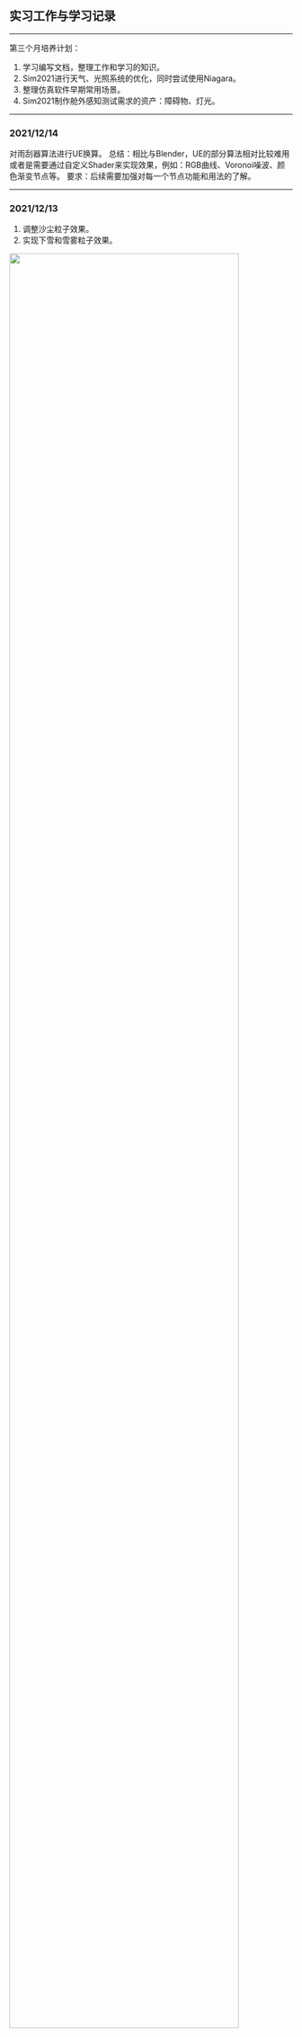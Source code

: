 ## 实习工作与学习记录
***
第三个月培养计划：
1. 学习编写文档，整理工作和学习的知识。
2. Sim2021进行天气、光照系统的优化，同时尝试使用Niagara。
3. 整理仿真软件早期常用场景。
4. Sim2021制作舱外感知测试需求的资产：障碍物、灯光。
***
### 2021/12/14
对雨刮器算法进行UE换算。
总结：相比与Blender，UE的部分算法相对比较难用或者是需要通过自定义Shader来实现效果，例如：RGB曲线、Voronoi噪波、颜色渐变节点等。
要求：后续需要加强对每一个节点功能和用法的了解。
***
### 2021/12/13
1. 调整沙尘粒子效果。
2. 实现下雪和雪雾粒子效果。
<image src=./image/WindSand.gif width=90%>
<image src=./image/SnowFog01.gif width=90%>
<image src=./image/SnowFog02.gif width=90%>
在制作了两个效果后，觉得Niagara粒子能迅速上手，做出一些简单又实用的效果，但如果需要做一些比较绚丽/复杂的效果（例如烟雾等），则需要Houdini写脚本进行模拟运算并渲染序列图，或者是通过Substance Designer、PS来制作特定贴图，某些比较依赖代码逻辑的特效，则制作蓝图或者自定义一些功能来实现。
***

### 2021/12/11
初步实现沙尘粒子效果。
***
### 2021/12/10
1. 研究雨刮器效果算法的转换。
2. 研究雾气、沙尘效果。
***
### 2021/12/09
1. 在Blender中模拟新的雨水效果与雨刮器效果，着手将其节点算法转换为UE4节点。
2. 研究Niagara粒子，尝试制作沙尘效果。
***
### 2021/12/08
1. 学习3D材质数学原理与SD知识。
2. 研究雨刷效果的遮罩序列。
***
### 2021/12/07
1.修改G1L仿真场景。
2.学习SD补充材质知识，研究车档玻璃材质效果。
***
### 2021/12/06
修改G1L道路模型与贴图。
***
### 2021/12/03
制作舱外感知资源。
***
### 2021/12/02
1. 重新部署UE4引擎。
2. 学习C++编程。
3. 写月报
***
### 2021/12/01
验证其余资产可用性。
***
### 2021/11/30
新增动物模型。
<image src=./image/Animals.png width=95%>
***

### 2021/11/29
重置自车远光灯、雾灯、示廓灯、转向灯、倒车灯等面片光效果。
### 2021/11/27
扩充资产库。
***
### 2021/11/26
1. 扩充资产库。
2. 使用Niagara制作雨雪粒子。
***
### 2021/11/25
1. 扩充资产库。
2. 整理GIS路网数据处理方法。
***
### 2021/11/24
扩充资产库。
***
### 2021/11/23
扩充资产库。
***
### 2021/11/22
完成效果图的制作。
***
### 2021/11/19
1. 研究UE4模型骨骼。
2. 协助设计组制作效果图。
***
### 2021/11/18
1. 协助设计组制作效果图。
2. 新增自卸车、面包车资产。
3. 学习3D数学材质原理。
***
### 2021/11/17
1. 新增摩托车、自行车Npc。
2. 新增油罐车、跑车资产。
***
### 2021/11/16
1. 修改G1L仿真场景。
2. 学习LED材质效果，新增LED可变限速牌。
***
### 2021/11/15
新增3Lane的分流路口模型、贴图资产。
***
### 2021/11/13
1. 新增限宽牌、限重牌资产。
2. 搭建G1L仿真场景。
<image src=./image/G1L02.png width=95%>
***

### 2021/11/12
制作G1L仿真资产。
<image src=./image/G1L01.png width=95%>
***

### 2021/11/11
1. 规范资源路径。
2. 新增消防车、救护车、警车、三轮车等模型以及车灯。
3. 修改车牌仿真效果。
***
### 2021/11/10
1. 使用文本渲染组件新增Npc仿真车牌。
<image src=./image/Plate01.png width=50%>
<image src=./image/Plate02.png width=50%>
2. 修复UE4文件夹移动的重定向器问题。
***

### 2021/11/09
1. 规范资产路径命名。
2. 制作车牌的底色、文本材质。
***
### 2021/11/08
制作其他种类车辆模型。
***
### 2021/11/06
1. 填写Sim2021资产路径。
2. 新增舱外感知测试资产，制作成带灯光的Npc。
***
### 2021/11/05
1. 规范、填写Sim2021资产路径。
2. 修改专利交底书。
***
### 2021/11/04
1. 填写Sim2021资产路径。
2. 制作舱外感知测试资产。
***
### 2021/11/03
1. 新增卡车、公交车带灯光的Npc。
2. 补充舱外感知资产库。
***
###  2021/11/02
制作并测试Npc车灯效果。
<image src=./image/VehicleLight01.png width=60%>
<image src=./image/VehicleLight02.png width=60%>
***

### 2021/10/30
修改合众项目视频仿真场景。
***
### 2021/10/29
1. 重新制作隧道模型。
2. 修改合众项目视频仿真场景。
***
### 2021/10/28
编写专利交底书
***
### 2021/10/27
编写专利交底书
***
### 2021/10/26
1. 编写专利交底书
2. 协助车道组制作演示效果图
<figure>
    <image src=./image/1026001.png width=50% ><image src=./image/1026002.png width=50% ><image src=./image/1026003.png width=50%><image src=./image/1026004.png width=50% >
</figure>

***
### 2021/10/25
编写专利交底书
***
### 2021/10/22
编写专利交底书
***
### 2021/10/21
完成屏幕雨滴效果。后续需添加风力对雨滴的影响、路面雨滴涟漪。
<image src=./image/NormalRoad09.png width=95%>
<image src=./image/NormalRoad10.png width=95%>
***

### 2021/10/20
1. 制作屏幕结冰效果。
2. 研究屏幕雨滴效果。
<image src=./image/NormalRoad07.png width=95%>
<image src=./image/NormalRoad08.png width=95%>
***

### 2021/10/19
学习天气与光照知识，尝试优化sim2021天气。
***
### 2021/10/18
修改车灯交互逻辑BUG。
<figure>
    <image src=./image/Vehicle001.gif width=25% ><image src=./image/Vehicle002.gif width=25% ><image src=./image/Vehicle003.gif width=25% ><image src=./image/Vehicle004.gif width=25% >
</figure>

***
### 2021/10/15
编写转向灯、倒车灯的交互逻辑。
***
### 2021/10/14
编写刹车灯交互逻辑。
***
### 2021/10/13
1. 制作车前灯、刹车灯效果。
2. 尝试制作了卡通材质，效果尚可，高光部分似乎不太准确。
3. 尝试用材质制作点光源与聚光灯效果，但在场景中将该材质赋予模型后，却无相应的效果产生，不知为何。
***
### 2021/10/12
进行车灯效果的制作。
***
### 2021/10/11
测试重置场景的道路，修改瑕疵。
***
### 2021/10/09
1. 完成重置道路场景的工作。
2. 学习UnityShader、UE4材质数学原理知识，整理相关笔记。
***
### 2021/10/08
修改分、汇流模型贴图，制作Straight_HasRiver、Straight_NoRiver。
***
### 2021/09/30
修改、测试分、汇流模型，绘制合适的贴图。
***
### 2021/09/29
制作分流、汇流路口模型。
***
### 2021/09/28
1. 新增5变4车道路段模型。
2. 新增Straight_5与Straight_9道路。
***
### 2021/09/27
1. 新增2条Curve道路。
2. 开始重置分流、汇流路口模型。
***
### 2021/09/26
新增1条Curve道路与3条Slope道路。
***
### 2021/09/24
新增2条Curve道路，开始重置坡道道路。
***
### 2021/09/23
修改Curve道路，新增8条Curve道路。
<image src=./image/NormalRoad05.png width=95%>
***

### 2021/09/22
完成Curve的8条道路重置。
***
### 2021/09/18
1. 新增道路贴花-公交专用，公交专用道路标线、单独路沿模型。
2. 修改四车道路口，新增四车道路口-部分延申且无路沿。
<image src=./image/NormalRoad04.png width=95%>
***

### 2021/09/17
1. 完成Straight_Decal的制作。
2. 新增四车道路口-带路沿。
***

### 2021/09/16
开始Straight_Rain、Straight_Freespace的制作。
<image src=./image/NormalRoad03.png width=95%>
***

### 2021/09/15
1. 制作Straight_Snow、Straight_Rain。
2. 修改雪地材质，完成Straight_Snow的制作。
<image src=./image/NormalRoad02.png width=95%>
***

### 2021/09/14
完成3km的BP_Straight的制作。
<image src=./image/NormalRoad01.png width=95%>
***

### 2021/09/13
新增路牌模型、贴图。
***
### 2021/09/10
1. 完成BP_Straight。
2. 开始布置Straight_Snow、Straight_Rain、Straight_Freespace
***
### 2021/09/09
布置BP_Straight。
***
### 2021/09/08
制作路牌贴图与模型。
***
### 2021/09/07
1. 添加路牌模型。<br>
2. 学习实时天气的制作方法。<br>
3. 开始重置仿真场景道路。
***
### 2021/09/06
1. 添加杂物模型。<br>
2. 修改RoadSpline。
***
### 2021/09/03
布置Spline道路两侧的景观。
***
### 2021/09/02
添加直道与外侧环道。
***
### 2021/09/01
在深南场景中添加路牌、公交车站、垃圾桶等元素。
***
### 2021/08/31
完成深南城市道路场景的修改。
***
### 2021/08/30
学习材质知识，解决场景材质不协调问题。
***
### 2021/08/27
添加植物种类，修改模型与地形。
***
### 2021/08/26
刷地形、材质，修改地面标识。
<image src=./image/L2-Minieye11.png width=95%>
***

### 2021/08/25
1. 布置植被、路灯等场景元素。<br>
2. 换电脑，重新配置环境。
***
### 2021/08/24
制作带监测点的路面标识。
***
### 2021/08/23
修改深南城市场景。
***
### 2021/08/20
在Twinmotion中布置场景，丰富细节。
<image src=./image/L2-Minieye10.png width=95%>
***

### 2021/08/19
重新修改道路模型。
***
### 2021/08/18
解决地形贴图重复问题，丰富城市场景细节。
***
### 2021/08/17
制作贴花与蓝图，修改贴花尺寸·参数。
***
### 2021/08/16
设置车辆行走的Spline，并布置周围场景。
***
### 2021/08/13
制作添加新的路标贴图，制作新路牌。
***
### 2021/08/12
测试深南城市场景行车效果，解决出现的碰撞、贴图问题。
***
### 2021/08/11
1.学习Niagara制作下雪特效。
2.将深南城市道路场景导入Sim2021。
***
### 2021/08/10
学习Niagara特效，制作简单雨水效果。
<image src=./image/Niagara01.gif width=95%>
***

### 2021/08/09
规范深南城市场景的资产，对资产进行查漏补缺。
***
### 2021/08/06
1. 整理深南城市场景资源。
2. 寻找解决面片置换偏移出错的方法。
***
### 2021/08/05
1. 研究静态积雪、动态积雪、交互积雪效果。
2. 学习SUbstanceDesigner。
***
### 2021/08/04
学习SubstanceDesigner，记录知识点。
***
### 2021/08/03
1. 学习SubstanceDesigner教程，制作地砖案例材质，并在导入UE4制作材质。
<image src=./image/Material06.png width=95%>
<image src=./image/Material07.png width=95%>
2. 总结SD知识点，思考该如何将PBR材质应用于深南城市场景。
***

### 2021/08/02
1. 学习SubstanceDesigner与Painter的基础教程。
2. 通过官方文档、技术博客等方式，了解UE4里天气系统与光照系统的基本原理。
***
### 2021/07/30
完成深南附近城市场景的搭建。
<image src=./image/L2-Minieye07.png width=95%>
<image src=./image/L2-Minieye08.png width=95%>
<image src=./image/L2-Minieye09.png width=95%>
***

### 2021/07/29
对路网模型、贴图与场景地形进行改动。
***
### 2021/07/28
1. 添加道路地面标识。
2. 添加路牌与桥体部分。
3. 添加城市物品等。
### 2021/07/27
在UE4中，调整地形与道路的契合度，将不合理的道路回炉重造。
***
### 2021/07/26
1. 将Twinmotion与UE4通过插件与接口衔接，使模型能够成功导入。
2. 测试和检查模型、材质的完整度。
<image src=./image/L2-Minieye06.png width=95%>
***

### 2021/07/23
在Twinmotion中完善场景细节。
***
### 2021/07/22
1. 将CityEngine里的场景模型修改、整合导出。
2. 研究CityEngine、Twinmotion和UE4互导的方法。
***
### 2021/07/21
将城市模型导入UE4中观察效果，在CityEngine中修改路网、模型与车道线贴图。
***
### 2021/07/20
修改CGA规则与模型效果。
***
### 2021/07/19
研究如何获取DEM高程图，制作具备相应高度的地形。
***
### 2021/07/16
1. 继续修改城市路网，尝试导出道路模型。
2. 研究Blender的SceneCity插件。
***
### 2021/07/15
在UE4中建立初步的城市场景。
<image src=./image/L2-Minieye04.png width=95%>
<image src=./image/L2-Minieye05.png width=95%>
***
### 2021/07/14
修改城市GIS路网分布，套用部分CGA规则，建立初步的城市规模效果。
<image src=./image/CityEngine01.png width=95%>
***

### 2021/07/13
协助设计组修改BSD动画。
***
### 2021/07/12
学习CityEngine的规则。
***
### 2021/07/09
1.处理城市GIS数据文件。
2.研究CityEngine的CGA规则。
***
### 2021/07/08
从百度地图、高德地图API、OpenStreet、天地图等开源地图获取GIS数据，并对比路网、建筑数据的准确度。
***
### 2021/07/07
研究GIS数据的爬取方法。
***
### 2021/07/06
1. 修改产品演示动画。
2. 修改深南道路场景路网。
***
### 2021/07/05
重新铺设深南附近道路场景的路网。
<image src=./image/L2-Minieye03.png width=95%>
***

### 2021/07/03
重新生成公司附近建筑3D简模，分析深南附近城市道路场景的路网分布，规划大体布局。
***
### 2021/07/01
总结了几种生成城市模型的方案：
1. **Blender+OSM插件/GIS插件**——通过获取谷歌、OpenStreetMap、天地图等地图经纬度及高度信息生成城市基础3D模型块，但限于简模，需要手动添加贴图与模型细节，且部分模型数据不够精确，使得生成时部分区域的建筑模型缺失。
2. **Blender+SceneCity插件(收费)**——采用节点的方式生成城市建筑、道路、植被等环境与景观，亦可生成地形，效果良好。它有自己的资产库，也可使用自己的模型资产。需要手动标记规划城市的路网与建筑布局，制作周期偏长。
<image src=./image/SceneCity05.png width=95%>
<image src=./image/SceneCity01.png width=95%>
<image src=./image/SceneCity02.png width=95%>
<image src=./image/SceneCity03.png width=95%>
<image src=./image/SceneCity04.png width=95%>

[上图源自SceneCity插件官网](http://www.cgchan.com/)
3. **Blender+BuildingTools插件**——基于不同形状面片，自定义生成建筑模型，可与SceneCity配合使用，搭建城市场景。
<image src=./image/BuildingTools.png width=95%>

[B站视频：Blender分分钟制作一座城市出来-Building Tools插件，如何快速制作建筑模型](https://www.bilibili.com/video/BV1DQ4y1d7BT/?spm_id_from=333.788.videocard.6)
4. **City Rig插件(收费)**——CityRig在C4D中可以快速生成一些具有中高细节城市环境和景观，包括街道、人行道、仓库、高楼、工厂和住宅等。创建过程简单，效果良好。
<image src=./image/CityRig01.png width=95%>
<image src=./image/CityRig02.png width=95%>
<image src=./image/CityRig03.png width=95%>CityRig01

[上图源自CityRig插件官网](https://www.rennerflorian.de/wp/project/c4dcityrig)
***
### 2021/06/30
1. 修改产品演示动画。<br>
2. 学习材质与地形知识。
***
### 2021/06/29
1. 寻找快速生成城市建筑模型的方法。
2. 修改产品演示动画。
***
### 2021/06/28
修改产品演示动画。
***
### 2021/06/25
1. 简单实现了深度偏移材质，可用于**假高亮描边**。缺点是在有直角边与复杂的模型上，描边不明显，且部分描边需**相交**时才显示，旋转角度会遮挡掉部分描边，只能固定角度。
<image src=./image/Material03.png width=95%>
<image src=./image/Material04.png width=95%>
<image src=./image/Material01.gif width=95%>
<image src=./image/Material05.png width=95%>
2. 协助设计组完成产品动画初稿。
***

### 2021/06/24
修改GIS模型，添加道路。
<image src=./image/L2-Minieye02.png width=95%>
***

### 2021/06/23
使用BlenderGIS导出公司附近建筑的简模。
缺点：路网交接处存在破面，部分建筑无法生成。
<image src=./image/L2-Minieye01.png width=95%>
***

### 2021/06/22
协助设计组修改设计图。
<image src=./image/Car05.png width=95%>
***

### 2021/06/21
学习高模雕刻。
***

### 2021/06/18
学习建模与材质知识。
***

### 2021/06/17
学习材质原理，制作高性能单片水材质。原理：利用"Singe Layer Water Material"节点，着色模型需改为单层水面。
不足之处：性能损耗高；须有一个底面贴图；UV边界显示较为明显。
<image src=./image/Water2.gif width=95%>
<image src=./image/Water2.png width=95%>
<image src=./image/Water3.png width=95%>
### 2021/06/16
学习材质原理，制作岩浆材质。
<image src=./image/Lava.png width=95%>
***

### 2021/06/15
修改闭环高速路段场景细节。
***
### 2021/06/11
1. 添加工地、水泥塔、房屋等模型，制作相应材质，丰富场景。
2. 写脚本进行场景测试，录制测试效果视频。
<image src=./image/Expressway11.png width=95%>
<image src=./image/Expressway12.png width=95%>
<image src=./image/Expressway13.png width=95%>
***


### 2021/06/10
1. 新增路面标识贴花。<br>
2. 调整道路不同路段的车道线分布。<br>
![](./image/Expressway09.png)
![](./image/Expressway10.png)
***
### 2021/06/09
1.制作广告牌、桥梁、新路牌、减速带的模型与材质。<br>
![](./image/Expressway08.png)
***
### 2021/06/08
1. 添加加油站、防撞桶模型。<br>
2. 重新布置道路，添加贴花与路牌元素。<br>
![](./image/Expressway07.png)
***
### 2021/06/07
布置场景四周植被。
***
### 2021/06/04
制作高压电塔，布置场景并调整细节。<br>
![](./image/Expressway03.png)
![](./image/Expressway04.png)
![](./image/Expressway05.png)
![](./image/Expressway06.png)
***
### 2021/06/03
完成闭环高速路段道路的初步搭建。<br>
![](./image/Expressway02.png)
### 2021/06/02
将京港澳高速路段重新修改成闭环状。<br>
![](./image/Expressway01.png)
### 2021/06/01
整理京港澳高速路段的环境素材。
***
### 2021/05/31
修改A1Q脚本。
***
### 2021/05/28
协助完成A1Q仿真视频所需的视频与脚本。
***
### 2021/05/27
对资产进行分类与重命名。<br>
![](./image/Carla03.png)
***
### 2021/05/26
提取和整理建筑物的蓝图、模型等资产。<br>
![](./image/Carla02.png)
***
### 2021/05/25
进一步提取整理Carla的车辆与人物模型资产。<br>
![](./image/Carla01.png)
***
### 2021/05/24
整理Carla的车辆美术资产。
***
### 2021/05/21
使用Blender制作一扇门的低模，记录下部分Blender的快捷键操作和修改器用途。<br>
![](./image/Blender01.png)
***
### 2021/05/20
修改路沿仿真场景道路。<br>
![](./image/Road15.png)
***
### 2021/05/19
完成路沿仿真场景的坡道与弯道。<br>
![](./image/Road14.png)
***
### 2021/05/18
1.继续搜集道具模型。<br>
2.完成路沿仿真场景中的直道。<br>
![](./image/Road13.png)
***
### 2021/05/17
1.用数学节点的方式实现特效材质，原理为计算并提取出AxA矩阵贴图中每行每列的**单个**图像，然后逐帧跳转，其优点是可以调节帧率速度。<br>
PS:由于贴图背景为黑色，所以要将材质混合模式改为Translucent(半透明)，该材质可用于车辆中或道路上的一些动态图像的实现（局限：需要用到AxA矩阵贴图，且限于平面上）。
![](./image/Explosion.png)
![](./image/Explosion.gif)<br>
2.实现一个简单的水流材质。
![](./image/Water.png)
![](./image/Water.gif)
***
### 2021/05/14
学习Python，尝试写脚本，并在UE4中运行。
***
### 2021/05/13
完成路面感知仿真场景Case10-18要求的道路。<br>
![](./image/Road12.png)
***
### 2021/05/12
完成坡道上道具元素的添加。<br>
![](./image/Props03.png)
***
### 2021/05/11
在直道与弯道上添加道具元素。<br>
![](./image/Props02.png)
***
### 2021/05/10
1. 添加三种道路的路沿元素。<br>
![](./image/Road09.png)
![](./image/Road10.png)
![](./image/Road11.png)<br>
路沿元素主要添加新样条线，为其主路赋透明材质，启用Spline Extra或者Mesh Extra完成路沿效果。如果启用Mesh Extra，在有样条线有弯曲时，模型会出现衔接问题，使得效果看起来像锯齿化；启用Spline Extra可以解决这一问题，但路面的透明材质会失效。具体效果如下图。<br>
![](./image/Road08.png)
2. 制作路面文字标识贴图。<br>
![](./image/Words.png)
***
### 2021/05/08
1. 制作路面感知仿真场景所需道路。<br>
2. 补充路面标识贴图。<br>
![](./image/Road07.png)
***
### 2021/05/07
制作场景元素材质，实现其在场景中的写实效果。<br>
![](./image/Props01.png)
***
### 2021/05/06
搜集和整理路面感知仿真场景所需道具元素。
***
### 2021/04/30
学习和摸索SpeedTree，实现树的效果。<br>
![](./image/TreeTest01.png)
***
### 2021/04/29
1. 修改贴图细节。<br>
2. 在场景中实现道路效果。<br>
3. 总结个人工作月报。<br>
![](./image/RoadMark08.png)
![](./image/RoadMark09.png)
***
### 2021/04/28
根据道路UV制作道路贴图。<br>
![](./image/RoadMark07.png)
***
### 2021/04/27
1. 修改分流道路模型。<br>
2. 制作收窄与扩宽道路模型。<br>
3. 制作道路的UV贴图。<br>
![](./image/RoadMark05.png)
![](./image/RoadMark06.png)
***
### 2021/04/26
1. 制作路面磨损效果。<br>
![](./image/RoadMark02.png)
![](./image/RoadMark03.png)
2. 制作分流道路模型。<br>
![](./image/RoadMark04.png)
***
### 2021/04/25
完成14个道路标识贴图的绘制。<br>
![](./image/RoadMark01.png)
***
### 2021/04/23
完成Carla官方文档**地图自定义工具**文档的要点记录，在**天气蓝图**这一小节中，调节了相应参数，但实现的效果不理想，出现了过度曝光问题，因而对这小节的总结记录不是很到位。
***
### 2021/04/22
完成Carla官方文档**材质定制**文档的要点记录，但在操作记录过程中，在**定制道路**这一小节出现了问题，没能顺利实现操作。
***
### 2021/04/21
熟悉Carla官方文档的**添加道具、材质定制**操作，记录文档要点。
***
### 2021/04/20
熟悉Carla官方文档的**添加车辆**操作，记录文档要点。
***
### 2021/04/19
成功编译Carla源码，熟悉官方文档的**地图提取**操作，记录文档要点。
***
### 2021/04/16
1. 丰富京港澳高速路段场景细节。<br>
![](./image/TollStation02.png)
2. 安装编译carla。<br>
3. 使用普通材质简单实现了个假边缘发光效果，**角**的位置有待优化。<br>
![](./image/Material02.png)
***
### 2021/04/15
1. 制作与修改路标贴图。<br>
2. 制作收费站道路的简单模型。<br>
![](./image/RoadSign01.png)
![](./image/RoadSign02.png)
![](./image/RoadSign03.png)
![](./image/RoadSign04.png)
***
### 2021/04/14
制作25条所需的测试道路。<br>
![](./image/L2Curve.png)
***
### 2021/04/13
1. 制作路牌材质，优化效果。<br>
![](.\image\SignMaterial.png)
2. 继续扩充道路标志牌模型库。
***
### 2021/04/12
1. 调整与优化收费站模型材质效果。<br>
![](.\image\TollStation.png)
2. 收集道路标志牌模型，整理成库。<br>
![](.\image\RoadSignModel01.png)
***
### 2021/04/09
完成京港澳高速路段场景的初版。<br>
![](.\image\Road06.png)
***
### 2021/04/08
布置京港澳高速路路段场景的环境。<br>
![](.\image\Road04.png)
![](.\image\Road05.png)
***
### 2021/04/07
搭建京港澳高速路段。<br>
![](.\image\Road01.png)
![](.\image\Road02.png)
![](.\image\Road03.png)
***
### 2021/04/06
搭建京港澳高速路段隧道效果。<br>
![](.\image\Mountain.png)
![](.\image\Tunnel.png)
***
### 2021/04/02
实现L3Test所需的模型材质效果。<br>
![](.\image\Cars.png)
发现问题：在3dmax中，分离车身与轮子时，如果有两辆或两辆以上的车，在进行层级图解再导入UE4中，车身与车轮会**可能**会出现分开现象，无法变为整体。<br>
![](.\image\Problem.png)<br>
Tips:
1.大部分搅拌车，理论容积为10方，参考江苏极东搅拌车，其外型尺寸为(长×宽×高)(cm)：1050×249.6×390。<br>
2.奔驰sprinter车身尺寸为(长×宽×高)(cm)591x199.3x272。<br>
3.宝马x7的车身尺寸为(长×宽×高)(cm)516.3x200x183.5。<br>
![单位cm](.\image\CarSize.png)
***
### 2021/04/01
1. 完善模型动画效果。<br>
2. 修改模型蓝图。<br>
3. 制作L3Test场景。<br>
![](.\image\L3Test.png)
***
### 2021/03/31
添加和调整人物模型的动画效果。
***
### 2021/03/30
1.完成所需模型的搜集。<br>
2.制作模型材质。<br>
![](.\image\Model.png)
***
### 2021/03/29
搜集模型并进行动作与骨骼重定向。
***
### 2021/03/26
1.为人物模型重新展UV贴图。<br>
![](.\image\PedUV.png)<br>
2.调整人物模型的布料材质。<br>
![牛仔裤材质](.\image\Material01.png)
***
### 2021/03/25
1.调整模型动作<br>
2.人物模型的材质制作<br>
遇到问题：在3dmax中，对模型使用镜像复制，法线容易出现翻转现象。
***
### 2021/03/24
1. 完成假人3D模型。<br>
2. 修改3D场景效果图。<br>
![](.\image\Car03.png)
![](.\image\Car04.png)
***
### 2021/03/23
1. 制作假人3D模型。<br>
2. 整理AirSime与Carla的场景测试元素文档。<br>
3. 学习Python。
***
### 2021/03/22
1. 完成停车3D效果图。![](.\image\Car02.png)<br>
2. 修改新闻所需3D场景效果图。![](.\image\Car01.png)<br>
3. 开始Python学习。
***
### 2021/03/19
1. 协助设计组完成3D场景效果图。<br>
2. 学习3D建模知识。
***
### 2021/03/18
1. 熟悉AirSim与Carla中的场景测试环境元素，进行分类记录。<br>
2. 在编译carla源码过程中，出现了以下问题：<br>
![](.\image\Error02.png)
解决方法：https://www.cnblogs.com/qq2806933146xiaobai/p/13359446.html<br>
接着会出现以下问题<br>
![](.\image\Error03.png)
***
### 2021/03/17
解决编码工具问题，编译UE4源码与carla源码。<br>
遇到问题:carla源码在构建到"编译PythonAPI客户端"这一步卡住了。<br>
![](.\image\CmakeError.png)
↑原因分析：没安装python，导致无法编译PythonAPI
***
### 2021/03/16
1. 下载UE4源码并编译。<br>
2. 编译carla源码。<br>
3. 熟悉AirSim里的场景。<br>
4. 学习C++知识。
***
### 2021/03/15
1. 摸索SnappyRoad每种功能的使用和基础操作，并制作出相关的路口效果。<br>
2. 学习交通道路标识知识。<br>
3. 使用AirSim与Carla，总结出这两个场景库中的测试环境要素，进行分类并记录。
***
### 2021/03/12
请假...
***
### 2021/03/11
1. 完成新闻所需效果图。<br>
2. 学习SnappyRoad插件，制作十字路口场景模型。<br>
3. 学习UE4材质节点与Unity Shader。
***
### 2021/03/10
1. 协助设计组制作新闻所需效果图。<br>
2. 学习UE4渐变材质与图形绘制知识。
***
### 2021/03/09
1. 完成路口场景效果图。<br>
2. 学习《写实绘画与3D渲染》，理解场景技法与计算机图形学基础知识。<br>
3. 阅读《中国自动驾驶仿真蓝皮书》与《自动驾驶仿真发展与展望》。
***
### 2021/03/08
1. 修改路口3D场景的车辆材质。<br>
2. 调整场景灯光氛围。<br>
3. 学习UE4渐变材质效果的实现。
***
### 2021/03/05
1. 调整人物模型动作，更换汽车模型。<br>
2. 调整聚光效果和场景光照效果。<br>
3. 导出最后效果交给设计组。
***
### 2021/03/04
1. 修改人物模型网格材质。<br>
2. 为人物添加骨骼动作，并进行重定向。
***
### 2021/03/03
实现人物网格材质。
***
### 2021/03/02
1. 协助设计组，修改3D场景的车漆材质。<br>
2. 协助设计组，修改官网所需的宣传人物和汽车材质。
***
### 2021/03/01
1. 通过蓝图了解车辆模型在UE4中的运动步骤。<br>
2. 协助设计组完成3D场景的修改。
***
### 2021/02/28
1. 安装所需软件。<br>
2. 熟悉githun、gitlab使用以及了解大致的工作流程。<br>
3. 读懂Vehicle轮式载具项目。
